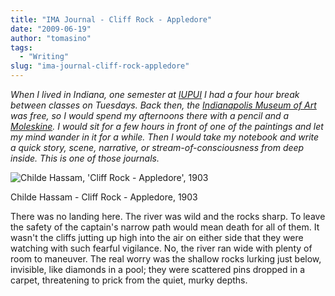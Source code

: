 ```yaml
---
title: "IMA Journal - Cliff Rock - Appledore"
date: "2009-06-19"
author: "tomasino"
tags:
  - "Writing"
slug: "ima-journal-cliff-rock-appledore"
---
```


<span style="font-style:italic;">When I lived in Indiana, one semester
at [IUPUI][] I had a four hour break between classes on Tuesdays. Back
then, the [Indianapolis Museum of Art][] was free, so I would spend my
afternoons there with a pencil and a [Moleskine][]. I would sit for a
few hours in front of one of the paintings and let my mind wander in it
for a while. Then I would take my notebook and write a quick story,
scene, narrative, or stream-of-consciousness from deep inside. This is
one of those journals.</span>

![Childe Hassam, 'Cliff Rock - Appledore', 1903][]

Childe Hassam - Cliff Rock - Appledore, 1903

There was no landing here. The river was wild and the rocks sharp. To
leave the safety of the captain's narrow path would mean death for all
of them. It wasn't the cliffs jutting up high into the air on either
side that they were watching with such fearful vigilance. No, the river
ran wide with plenty of room to maneuver. The real worry was the shallow
rocks lurking just below, invisible, like diamonds in a pool; they were
scattered pins dropped in a carpet, threatening to prick from the quiet,
murky depths.

  [IUPUI]: //www.iupui.edu
  [Indianapolis Museum of Art]: //www.imamuseum.org/
  [Moleskine]: //www.moleskine.com
  [Childe Hassam, 'Cliff Rock - Appledore', 1903]: //blog.tomasino.org/images/cliff_rock_appledore.jpg
